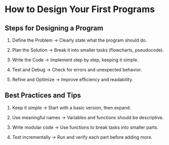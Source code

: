 # How to Design Your First Programs 

## Steps for Designing a Program

1. Define the Problem → Clearly state what the program should do.

2. Plan the Solution → Break it into smaller tasks (flowcharts, pseudocode).

3. Write the Code → Implement step by step, keeping it simple.

4. Test and Debug → Check for errors and unexpected behavior.

5. Refine and Optimize → Improve efficiency and readability.


## Best Practices and Tips

1. Keep it simple → Start with a basic version, then expand.

2. Use meaningful names → Variables and functions should be descriptive.

3. Write modular code → Use functions to break tasks into smaller parts.

4. Test incrementally → Run and verify each part before adding more.


